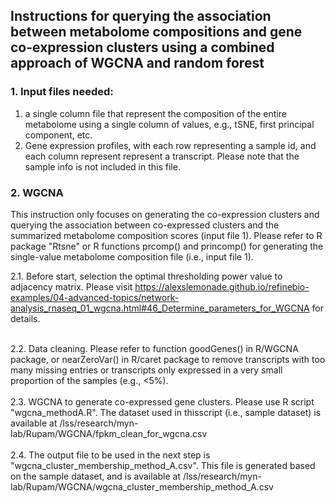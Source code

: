 ## Instructions for querying the association between metabolome compositions and gene co-expression clusters using a combined approach of WGCNA and random forest

### 1. Input files needed:
1. a single column file that represent the composition of the entire metabolome using a single column of values, e.g., tSNE, first principal component, etc.<br>
2. Gene expression profiles, with each row representing a sample id, and each column represent represent a transcript. Please note that the sample info is not included in this file. <br>

### 2. WGCNA
This instruction only focuses on generating the co-expression clusters and querying the association between co-expressed clusters and the summarized metabolome composition scores (input file 1). Please refer to R package "Rtsne" or R functions prcomp() and princomp() for generating the single-value metabolome composition file (i.e., input file 1).<br>

2.1. Before start, selection the optimal thresholding power value to adjacency matrix. Please visit https://alexslemonade.github.io/refinebio-examples/04-advanced-topics/network-analysis_rnaseq_01_wgcna.html#46_Determine_parameters_for_WGCNA for details.<br>
 <br>
 
2.2. Data cleaning. Please refer to function goodGenes() in R/WGCNA package, or nearZeroVar() in R/caret package to remove transcripts with too many missing entries or transcripts only expressed in a very small proportion of the samples (e.g., <5%).<br>
 <br>
2.3. WGCNA to generate co-expressed gene clusters. Please use R script "wgcna_methodA.R". The dataset used in thisscript (i.e., sample dataset) is available at /lss/research/myn-lab/Rupam/WGCNA/fpkm_clean_for_wgcna.csv <br>
 <br>
2.4. The output file to be used in the next step is "wgcna_cluster_membership_method_A.csv". This file is generated based on the sample dataset, and is available at /lss/research/myn-lab/Rupam/WGCNA/wgcna_cluster_membership_method_A.csv <br>
